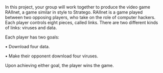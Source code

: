 In this project, your group will work together to produce the video game RAIInet, a game similar in style to Stratego. RAIInet is a game played between two opposing players, who take on the role of computer hackers. Each player controls eight pieces, called links. There are two different kinds of links: viruses and data. 

Each player has two goals:

• Download four data.

• Make their opponent download four viruses.

Upon achieving either goal, the player wins the game.
